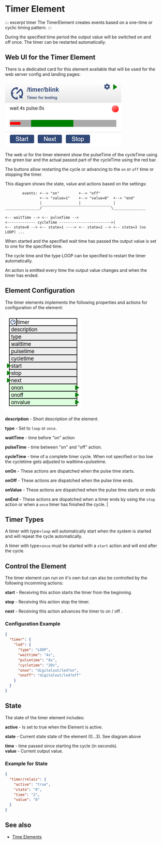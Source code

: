 # Timer Element

::: excerpt timer
The TimerElement creates events based on a one-time or cyclic timing pattern.
:::

During the specified time period the output value will be switched on and off once. The timer can be restarted automatically.

## Web UI for the Timer Element

There is a dedicated card for this element available that will be used for the web server config and landing pages:

![Timer Web UI](/elements/timerui.png)

The web ui for the timer element show the pulseTime of the cycleTime using the green bar and the actual passed part of the cycleTime using the red bar.

The buttons allow restarting the cycle or advancing to the `on` or `off` time or stopping the timer.

This diagram shows the state, value and actions based on the settings:

```
        events: +--> "on"         +--> "off"
                +--> "value=1"    +--> "value=0"  +--> "end"
                |                 |               |
________________/‾‾‾‾‾‾‾‾‾‾‾‾‾‾‾‾‾‾‾‾‾‾‾‾‾‾‾‾‾‾‾‾\_______________

<-- waitTime --> <-- pulseTime -->
<------------- cycleTime ------------------------>|
<-- state=0 --> <-- state=1 ----> <-- state=2 --> <-- state=3 (no LOOP) ...
```

When started and the specified wait time has passed the output value is set to one for the specified time.

The cycle time and the type LOOP can be specified to restart the timer automatically.

An action is emitted every time the output value changes and when the timer has ended.

## Element Configuration

The timer elements implements the following properties and actions for configuration of the element:

![Timer Properties and Actions](/elements/timerapi.png)

**description** -
Short description of the element.

**type** -
Set to `loop` or `once`.

**waitTime** -
time before "on" action

**pulseTime** -
time between "on" and "off" action.

**cycleTime** -
time of a complete timer cycle. When  not specified or too low the cycletime gets adjusted to waittime+pulsetime.

**onOn** -
These actions are dispatched when the pulse time starts.

**onOff** -
These actions are dispatched when the pulse time ends.

**onValue** -
These actions are dispatched when the pulse time starts or ends

**onEnd** -
These actions are dispatched when a timer ends by using the `stop` action or when a `once` timer has finished the cycle. |




## Timer Types

A timer with type=`loop` will automatically start when the system is started and will repeat the cycle automatically.

A timer with type=`once` must be started with a `start` action and will end after the cycle.


## Control the Element

The timer element can run on it's own but can also be controlled by the following incomming actions:

**start** - Receiving this action starts the timer from the beginning.

**stop** - Receiving this action stop the timer.

**next** - Receiving this action advances the timer to on / off .


### Configuration Example


```JSON
{
  "timer": {
    "led": {
      "type": "LOOP",
      "waittime": "4s",
      "pulsetime": "8s",
      "cycletime": "20s",
      "onon": "digitalout/led?on",
      "onoff": "digitalout/led?off"
    }
  }
}
```

## State

The state of the timer element includes:

**active** -
Is set to true when the Element is active.

**state**  -
Current state state of the element (0...3). See diagram above

**time**   -
time passed since starting the cycle (in seconds).           
**value**  -
Current output value.


### Example for State

```JSON
{
  "timer/relais": {
    "active": "true",
    "state": "0",
    "time": "2",
    "value": "0"
  }
}
```

## See also

* [Time Elements](timeelements)